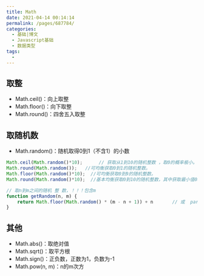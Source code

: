```yaml
---
title: Math
date: 2021-04-14 00:14:14
permalink: /pages/687784/
categories:
  - 基础|博文
  - Javascript基础
  - 数据类型
tags:
  - 
---
```



## 取整
+ Math.ceil()：向上取整
+ Math.floor()：向下取整
+ Math.round()：四舍五入取整


## 取随机数
+ Math.random()：随机取得0到1（不含1）的小数


```js
Math.ceil(Math.random()*10);      // 获取从1到10的随机整数 ，取0的概率极小。
Math.round(Math.random());   //可均衡获取0到1的随机整数。
Math.floor(Math.random()*10);  //可均衡获取0到9的随机整数。
Math.round(Math.random()*10);  //基本均衡获取0到10的随机整数，其中获取最小值0和最大值10的几率少一半，因为0只能是0~0.5取得，10只能是9.5~10取得

// 取n到m之间的随机 整 数，！！！包含m
function getRandom(n, m) {
    return Math.floor(Math.random() * (m - n + 1)) + n       // 或  parseInt(Math.random() * (m - n + 1)) + n
}
```


## 其他
+ Math.abs()：取绝对值
+ Math.sqrt()：取平方根
+ Math.sign()：正负数，正数为1，负数为-1
+ Math.pow(n, m)：n的m次方